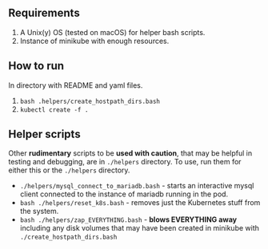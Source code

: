 ## Requirements

1. A Unix(y) OS (tested on macOS) for helper bash scripts.
2. Instance of minikube with enough resources.

## How to run
In directory with README and yaml files.

1. `bash .helpers/create_hostpath_dirs.bash`
1. `kubectl create -f .`


## Helper scripts
Other **rudimentary** scripts to be **used with caution**, that may be helpful in testing and debugging,  are in `./helpers` directory. To use, run them for either this or the `./helpers` directory.

- `./helpers/mysql_connect_to_mariadb.bash` - starts an interactive mysql client connected
  to the instance of mariadb running in the pod.
- `bash ./helpers/reset_k8s.bash` - removes just the Kubernetes stuff from the system.
- `bash ./helpers/zap_EVERYTHING.bash` - **blows EVERYTHING away** including any disk
  volumes that may have been created in minikube with `./create_hostpath_dirs.bash`
